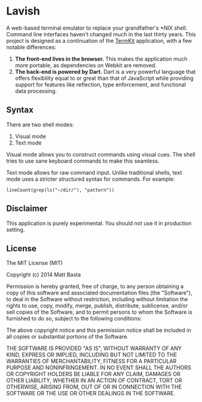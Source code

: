 # Lavish

A web-based terminal emulator to replace your grandfather's *NIX shell. Command line interfaces haven't changed much in the last thirty years. This project is designed as a continuation of the [TermKit](https://github.com/unconed/TermKit) application, with a few notable differences:

1. **The front-end lives in the browser.** This makes the application much more portable, as dependencies on Webkit are removed.
2. **The back-end is powered by Dart.** Dart is a very powerful language that offers flexibility equal to or great than that of JavaScript while providing support for features like reflection, type enforcement, and functional data processing.


## Syntax

There are two shell modes:

1. Visual mode
2. Text mode

Visual mode allows you to construct commands using visual cues. The shell tries to use sane keyboard commands to make this seamless.

Text mode allows for raw command input. Unlike traditional shells, text mode uses a stricter structured syntax for commands. For example:

```
lineCount(grep(ls("~/dir/"), "pattern"))
```


## Disclaimer

This application is purely experimental. You should not use it in production setting.


## License

The MIT License (MIT)

Copyright (c) 2014 Matt Basta

Permission is hereby granted, free of charge, to any person obtaining a copy
of this software and associated documentation files (the "Software"), to deal
in the Software without restriction, including without limitation the rights
to use, copy, modify, merge, publish, distribute, sublicense, and/or sell
copies of the Software, and to permit persons to whom the Software is
furnished to do so, subject to the following conditions:

The above copyright notice and this permission notice shall be included in
all copies or substantial portions of the Software.

THE SOFTWARE IS PROVIDED "AS IS", WITHOUT WARRANTY OF ANY KIND, EXPRESS OR
IMPLIED, INCLUDING BUT NOT LIMITED TO THE WARRANTIES OF MERCHANTABILITY,
FITNESS FOR A PARTICULAR PURPOSE AND NONINFRINGEMENT. IN NO EVENT SHALL THE
AUTHORS OR COPYRIGHT HOLDERS BE LIABLE FOR ANY CLAIM, DAMAGES OR OTHER
LIABILITY, WHETHER IN AN ACTION OF CONTRACT, TORT OR OTHERWISE, ARISING FROM,
OUT OF OR IN CONNECTION WITH THE SOFTWARE OR THE USE OR OTHER DEALINGS IN
THE SOFTWARE.
